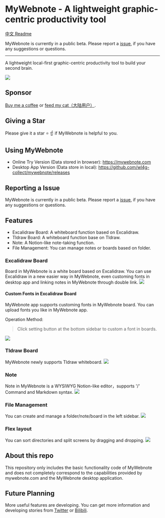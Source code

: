 # MyWebnote - A lightweight graphic-centric productivity tool
[中文 Readme](README_zh.md)

MyWebnote is currently in a public beta. Please report a [issue](https://github.com/wl4g-collect/mywebnote/issues/new), if you have any suggestions or questions.

---
A lightweight local-first graphic-centric productivity tool to build your second brain.

![](https://img.alicdn.com/imgextra/i4/O1CN01hwzuBa1pHTtKjKHAE_!!6000000005335-2-tps-2952-1706.png)

## Sponsor
[Buy me a coffee](https://www.buymeacoffee.com/korbinzhao) or [feed my cat（大陆用户）](https://github.com/korbinzhao/donate).

## Giving a Star
Please give it a star ⭐ ☝️ if MyWebnote is helpful to you.

## Using MyWebnote
* Online Try Version (Data stored in browser): https://mywebnote.com
* Desktop App Version (Data store in local): https://github.com/wl4g-collect/mywebnote/releases

## Reporting a Issue
MyWebnote is currently in a public beta. Please report a [issue](https://github.com/wl4g-collect/mywebnote/issues/new), if you have any suggestions or questions.

## Features
* Excalidraw Board: A whiteboard function based on Excalidraw.
* Tldraw Board: A whiteboard function base on Tldraw.
* Note: A Notion-like note-taking function.
* File Management: You can manage notes or boards based on folder.

### Excalidraw Board
Board in MyWebnote is a white board based on Excalidraw. You can use Excalidraw in a new easier way in MyWebnote, even customing fonts in desktop app and linking notes in MyWebnote through double link.
![](https://img.alicdn.com/imgextra/i4/O1CN01TPddti1nbyNkT9Qkc_!!6000000005109-2-tps-2952-1706.png)

#### Custom Fonts in Excalidraw Board
MyWebnote app supports customing fonts in MyWebnote board. You can upload fonts you like in MyWebnote app.

Operation Method:
> Click setting button at the bottom sidebar to custom a font in boards.

![](https://img.alicdn.com/imgextra/i4/O1CN01nV2PVQ1Seck7HmCZ9_!!6000000002272-2-tps-2952-1706.png)

### Tldraw Board
MyWebnote newly supports Tldraw whiteboard.
![](https://img.alicdn.com/imgextra/i3/O1CN01bB91Wp20SR8j33SvQ_!!6000000006848-2-tps-2952-1706.png)


### Note
Note in MyWebnote is a WYSIWYG Notion-like editor，supports '/' Command and Markdown syntax.
![](https://img.alicdn.com/imgextra/i3/O1CN01HntrkK1WEIRHaHTHR_!!6000000002756-2-tps-2952-1706.png)

### File Management
You can create and manage a folder/note/board in the left sidebar.
![](https://img.alicdn.com/imgextra/i2/O1CN01ujED9U1MGS95qcnzI_!!6000000001407-2-tps-1158-776.png)

### Flex layout
You can sort directories and split screens by dragging and dropping.
![](https://img.alicdn.com/imgextra/i1/O1CN01JLe6m41mIRsdQ9JvR_!!6000000004931-2-tps-2952-1706.png)

## About this repo
This repository only includes the basic functionality code of MyWebnote and does not completely correspond to the capabilities provided by mywebnote.com and the MyWebnote desktop application.

## Future Planning
More useful features are developing. You can get more information and developing stories from [Twitter](https://twitter.com/TheReveZone) or [Bilibili](https://space.bilibili.com/393134139).

